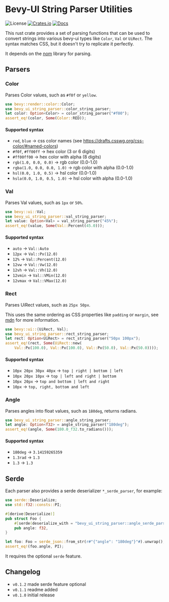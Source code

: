 # Bevy-UI String Parser Utilities

![License](https://img.shields.io/badge/license-MIT%2FApache-blue.svg)
[![Crates.io](https://img.shields.io/crates/v/bevy.svg)](https://crates.io/crates/bevy_ui_string_parser)
[![Docs](https://docs.rs/bevy/badge.svg)](https://docs.rs/bevy_ui_string_parser/latest/bevy_ui_string_parser/)

This rust crate provides a set of parsing functions that can be used to
convert strings into various bevy-ui types like `Color`, `Val` or `UiRect`.
The syntax matches CSS, but it doesn't try to replicate it perfectly.

It depends on the [nom](https://crates.io/crates/nom) library for parsing.

## Parsers

### Color

Parses Color values, such as `#f0f` or `yellow`.

```rust
use bevy::render::color::Color;
use bevy_ui_string_parser::color_string_parser;
let color: Option<Color> = color_string_parser("#f00");
assert_eq!(color, Some(Color::RED));
```

#### Supported syntax

* `red`, `blue` -> css color names (see https://drafts.csswg.org/css-color/#named-colors)
* `#f0f`, `#ff00ff` -> hex color (3 or 6 digits)
* `#ff00ff00` -> hex color with alpha (8 digits)
* `rgb(1.0, 0.0, 0.0)` -> rgb color (0.0-1.0)
* `rgba(1.0, 0.0, 0.0, 1.0)` -> rgb color with alpha (0.0-1.0)
* `hsl(0.0, 1.0, 0.5)` -> hsl color (0.0-1.0)
* `hsla(0.0, 1.0, 0.5, 1.0)` -> hsl color with alpha (0.0-1.0)

### Val

Parses Val values, such as `1px` or `50%`.

```rust
use bevy::ui::Val;
use bevy_ui_string_parser::val_string_parser;
let value: Option<Val> = val_string_parser("45%");
assert_eq!(value, Some(Val::Percent(45.0)));
```

#### Supported syntax

* `auto` -> `Val::Auto`
* `12px` -> `Val::Px(12.0)`
* `12%` -> `Val::Percent(12.0)`
* `12vw` -> `Val::Vw(12.0)`
* `12vh` -> `Val::Vh(12.0)`
* `12vmin` -> `Val::VMin(12.0)`
* `12vmax` -> `Val::VMax(12.0)`

### Rect

Parses UiRect values, such as `25px 50px`.

This uses the same ordering as CSS properties like `padding` or `margin`,
see [mdn](https://developer.mozilla.org/en-US/docs/Web/CSS/padding) for more information.

```rust
use bevy::ui::{UiRect, Val};
use bevy_ui_string_parser::rect_string_parser;
let rect: Option<UiRect> = rect_string_parser("50px 100px");
assert_eq!(rect, Some(UiRect::new(
    Val::Px(100.0), Val::Px(100.0), Val::Px(50.0), Val::Px(50.0))));
```

#### Supported syntax

* `10px 20px 30px 40px` -> `top | right | bottom | left`
* `10px 20px 10px` -> `top | left and right | bottom`
* `10px 20px` -> `top and bottom | left and right`
* `10px` -> `top, right, bottom and left`

### Angle

Parses angles into float values, such as `180deg`, returns radians.

```rust
use bevy_ui_string_parser::angle_string_parser;
let angle: Option<f32> = angle_string_parser("180deg");
assert_eq!(angle, Some(180.0_f32.to_radians()));
```

#### Supported syntax

* `180deg` -> `3.14159265359`
* `1.3rad` -> `1.3`
* `1.3` -> `1.3`

## Serde

Each parser also provides a serde deserializer `*_serde_parser`, for example:

```rust
use serde::Deserialize;
use std::f32::consts::PI;

#[derive(Deserialize)]
pub struct Foo {
    #[serde(deserialize_with = "bevy_ui_string_parser::angle_serde_parser")]
    pub angle: f32,
}

let foo: Foo = serde_json::from_str(r#"{"angle": "180deg"}"#).unwrap();
assert_eq!(foo.angle, PI);
```

It requires the optional `serde` feature.

## Changelog

* `v0.1.2` made serde feature optional
* `v0.1.1` readme added
* `v0.1.0` initial release